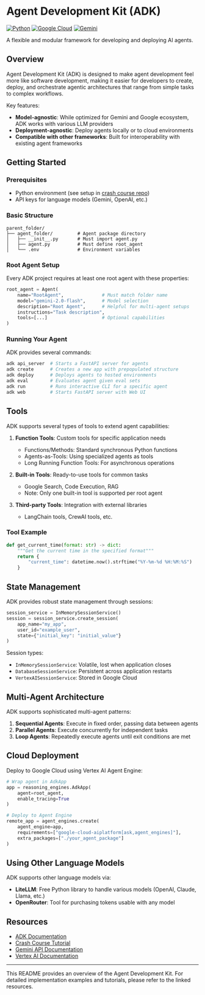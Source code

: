 # Agent Development Kit (ADK)

[![Python](https://img.shields.io/badge/Python-3.9%2B-blue)](https://www.python.org/)
[![Google Cloud](https://img.shields.io/badge/Google%20Cloud-Vertex%20AI-blue)](https://cloud.google.com/vertex-ai)
[![Gemini](https://img.shields.io/badge/Gemini-2.0-green)](https://ai.google.dev/gemini-api/docs/models)

A flexible and modular framework for developing and deploying AI agents.

## Overview

Agent Development Kit (ADK) is designed to make agent development feel more like software development, making it easier for developers to create, deploy, and orchestrate agentic architectures that range from simple tasks to complex workflows.

Key features:
- **Model-agnostic**: While optimized for Gemini and Google ecosystem, ADK works with various LLM providers
- **Deployment-agnostic**: Deploy agents locally or to cloud environments
- **Compatible with other frameworks**: Built for interoperability with existing agent frameworks

## Getting Started

### Prerequisites

- Python environment (see setup in [crash course repo](https://github.com/bhancockio/agentdevelopment-kit-crash-course))
- API keys for language models (Gemini, OpenAI, etc.)

### Basic Structure

```
parent_folder/
├── agent_folder/         # Agent package directory
│   ├── __init__.py       # Must import agent.py
│   ├── agent.py          # Must define root_agent
│   └── .env              # Environment variables
```

### Root Agent Setup

Every ADK project requires at least one root agent with these properties:

```python
root_agent = Agent(
    name="RootAgent",              # Must match folder name
    model="gemini-2.0-flash",      # Model selection
    description="Root Agent",      # Helpful for multi-agent setups
    instructions="Task description",
    tools=[...]                    # Optional capabilities
)
```

### Running Your Agent

ADK provides several commands:

```bash
adk api_server  # Starts a FastAPI server for agents
adk create      # Creates a new app with prepopulated structure
adk deploy      # Deploys agents to hosted environments
adk eval        # Evaluates agent given eval sets
adk run         # Runs interactive CLI for a specific agent
adk web         # Starts FastAPI server with Web UI
```

## Tools

ADK supports several types of tools to extend agent capabilities:

1. **Function Tools**: Custom tools for specific application needs
   - Functions/Methods: Standard synchronous Python functions
   - Agents-as-Tools: Using specialized agents as tools
   - Long Running Function Tools: For asynchronous operations

2. **Built-in Tools**: Ready-to-use tools for common tasks
   - Google Search, Code Execution, RAG
   - Note: Only one built-in tool is supported per root agent

3. **Third-party Tools**: Integration with external libraries
   - LangChain tools, CrewAI tools, etc.

### Tool Example

```python
def get_current_time(format: str) -> dict:
    """Get the current time in the specified format"""
    return {
        "current_time": datetime.now().strftime("%Y-%m-%d %H:%M:%S")
    }
```

## State Management

ADK provides robust state management through sessions:

```python
session_service = InMemorySessionService()
session = session_service.create_session(
    app_name="my_app",
    user_id="example_user",
    state={"initial_key": "initial_value"}
)
```

Session types:
- `InMemorySessionService`: Volatile, lost when application closes
- `DatabaseSessionService`: Persistent across application restarts
- `VertexAISessionService`: Stored in Google Cloud

## Multi-Agent Architecture

ADK supports sophisticated multi-agent patterns:

1. **Sequential Agents**: Execute in fixed order, passing data between agents
2. **Parallel Agents**: Execute concurrently for independent tasks
3. **Loop Agents**: Repeatedly execute agents until exit conditions are met

## Cloud Deployment

Deploy to Google Cloud using Vertex AI Agent Engine:

```python
# Wrap agent in AdkApp
app = reasoning_engines.AdkApp(
    agent=root_agent,
    enable_tracing=True
)

# Deploy to Agent Engine
remote_app = agent_engines.create(
    agent_engine=app,
    requirements=["google-cloud-aiplatform[ask,agent_engines]"],
    extra_packages=["./your_agent_package"]
)
```

## Using Other Language Models

ADK supports other language models via:

- **LiteLLM**: Free Python library to handle various models (OpenAI, Claude, Llama, etc.)
- **OpenRouter**: Tool for purchasing tokens usable with any model

## Resources

- [ADK Documentation](https://google.github.io/adk-docs/)
- [Crash Course Tutorial](https://github.com/bhancockio/agentdevelopment-kit-crash-course)
- [Gemini API Documentation](https://ai.google.dev/gemini-api/docs/models)
- [Vertex AI Documentation](https://cloud.google.com/vertex-ai/generative-ai/docs/agent-engine/overview)

---

This README provides an overview of the Agent Development Kit. For detailed implementation examples and tutorials, please refer to the linked resources.
